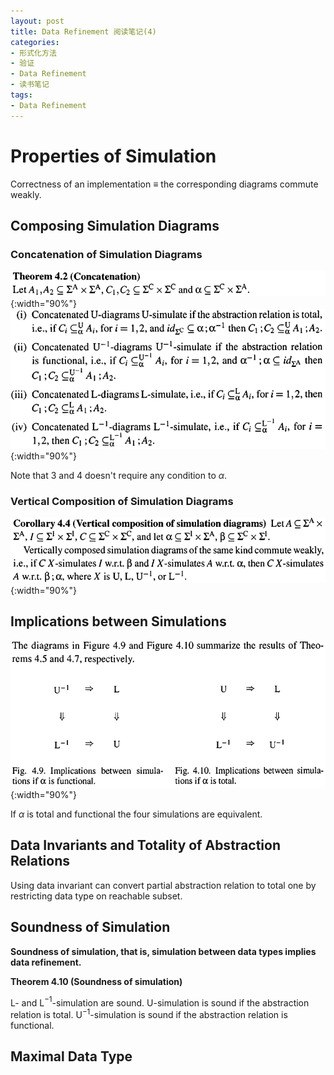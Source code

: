 ```yaml
---
layout: post
title: Data Refinement 阅读笔记(4)
categories:
- 形式化方法
- 验证
- Data Refinement
- 读书笔记
tags:
- Data Refinement
---
```


# Properties of Simulation

Correctness of an implementation $\equiv$ the corresponding diagrams commute weakly.

## Composing Simulation Diagrams

### Concatenation of Simulation Diagrams

![avatar](/assets/image/Def421.png){:width="90%"}
![avatar](/assets/image/Def422.png){:width="90%"}

Note that 3 and 4 doesn't require any condition to $\alpha$.

### Vertical Composition of Simulation Diagrams

![avatar](/assets/image/Cor44.png){:width="90%"}

## Implications between Simulations

![avatar](/assets/image/sum4.png){:width="90%"}

If $\alpha$ is total and functional the four simulations are equivalent.

## Data Invariants and Totality of Abstraction Relations

Using data invariant can convert partial abstraction relation to total one by restricting data type on reachable subset.

## Soundness of Simulation

**Soundness of simulation, that is, simulation between data types implies data refinement.**

**Theorem 4.10 (Soundness of simulation)**

L- and L$^{-1}$-simulation are sound. U-simulation is sound if the abstraction relation is total. U$^{-1}$-simulation is sound if the abstraction relation is functional.

## Maximal Data Type
